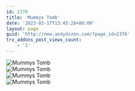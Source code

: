 ```yaml
---
id: 2376
title: 'Mummys Tomb'
date: '2023-03-17T13:45:28+00:00'
layout: page
guid: 'http://new.andydixon.com/?page_id=2376'
trx_addons_post_views_count:
    - '1'
---
```


![Mummys Tomb](https://i0.wp.com/assets.g8x2.ldn.idrivee2-23.com/posters/Mummys%20Tomb%2001.jpg?w=1200&ssl=1 "Mummys Tomb")  
![Mummys Tomb](https://i0.wp.com/assets.g8x2.ldn.idrivee2-23.com/posters/Mummys%20Tomb%2002.jpg?w=1200&ssl=1 "Mummys Tomb")  
![Mummys Tomb](https://i0.wp.com/assets.g8x2.ldn.idrivee2-23.com/posters/Mummys%20Tomb%2003.jpg?w=1200&ssl=1 "Mummys Tomb")  
![Mummys Tomb](https://i0.wp.com/assets.g8x2.ldn.idrivee2-23.com/posters/Mummys%20Tomb%2004.jpg?w=1200&ssl=1 "Mummys Tomb")
